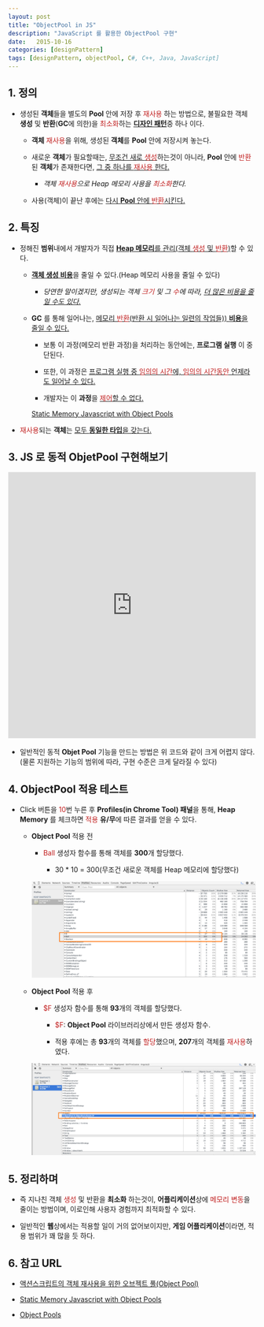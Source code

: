 ```yaml
---
layout: post
title: "ObjectPool in JS"
description: "JavaScript 를 활용한 ObjectPool 구현"
date:   2015-10-16
categories: [designPattern]
tags: [designPattern, objectPool, C#, C++, Java, JavaScript]
---
```


## 1. 정의

- 생성된 **객체**들을 별도의 **Pool** 안에 저장 후 <span style="color:#c11f1f">재사용</span> 하는 방법으로, 불필요한 객체 **생성** 및 **반환**(**GC**에 의한)을 <span style="color:#c11f1f">최소화</span>하는 <u>**디자인 패턴**</u>중 하나 이다.

	- **객체**  <span style="color:#c11f1f">재사용</span>을 위해, 생성된 **객체**를 **Pool** 안에 저장시켜 놓는다.

	- 새로운 **객체**가 필요할때는, <u>무조건 새로 <span style="color:#c11f1f">생성</span></u>하는것이 아니라, **Pool** 안에 <span style="color:#c11f1f">반환</span>된 **객체**가 존재한다면, <u>그 중 하나를 <span style="color:#c11f1f">재사용</span> 한다.</u>

		- *객체 <span style="color:#c11f1f">재사용</span>으로 Heap 메모리 사용을 <span style="color:#c11f1f">최소화</span>한다.*

	- 사용(객체)이 끝난 후에는 <u>다시 **Pool** 안에 <span style="color:#c11f1f">반환</span>시킨다.</u>

## 2. 특징

- 정해진 **범위**내에서 개발자가 직접 <u>**Heap 메모리**를 관리(객체 <span style="color:#c11f1f">생성</span> 및 <span style="color:#c11f1f">반환</span>)</u>할 수 있다.

	- <u>**객체 생성 비용**</u>을 줄일 수 있다.(Heap 메모리 사용을 줄일 수 있다)

		- *당연한 말이겠지만, 생성되는 객체 <span style="color:#c11f1f">크기</span> 및 그 <span style="color:#c11f1f">수</span>에 따라, <u>더 많은 비용을 줄일 수도 있다.</u>*

	- **GC** 를 통해 일어나는, <u>메모리 <span style="color:#c11f1f">반환</span>(반환 시 일어나는 일련의 작업들)) **비용**을 줄일 수 있다.</u>

		- 보통 이 과정(메모리 반환 과정)을 처리하는 동안에는, **프로그램 실행** 이 중단된다.

		- 또한, 이 과정은 <u>프로그램 실행 중 <span style="color:#c11f1f">임의의 시간</span>에, <span style="color:#c11f1f">임의의 시간동안</span> 언제라도 일어날 수 있다.</u>

		- 개발자는 이 **과정**을 <u><span style="color:#c11f1f">제어</span>할 수 없다.</u>

		[Static Memory Javascript with Object Pools](http://www.html5rocks.com/ko/tutorials/speed/static-mem-pools/)

- <span style="color:#c11f1f">재사용</span>되는 **객체**는 <u>모두 **동일한 타입**을 갖는다.</u>


## 3. JS 로 동적 ObjetPool 구현해보기

<iframe height='540' scrolling='no' src='http://codepen.io/yanione/embed/jPdzWB/?height=540&theme-id=0&default-tab=result' frameborder='no' allowtransparency='true' allowfullscreen='true' style='width: 100%;'>See the Pen <a href='http://codepen.io/yanione/pen/jPdzWB/'>jPdzWB</a> by mohwa (<a href='http://codepen.io/yanione'>@yanione</a>) on <a href='http://codepen.io'>CodePen</a>.
</iframe>

- 일반적인 동적 **Objet Pool** 기능을 만드는 방법은 위 코드와 같이 크게 어렵지 않다.(물론 지원하는 기능의 범위에 따라, 구현 수준은 크게 달라질 수 있다)

## 4. ObjectPool 적용 테스트

- Click 버튼을 <span style="color:#c11f1f">10</span>번 누른 후 **Profiles(in Chrome Tool) 패널**을 통해, **Heap Memory** 를 체크하면 <span style="color:#c11f1f">적용</span> **유/무**에 따른 결과를 얻을 수 있다.

	- **Object Pool** 적용 전

		- <span style="color:#c11f1f">Ball</span> 생성자 함수를 통해 객체를 **300**개 할당했다.

			- 30 * 10 = 300(무조건 새로운 객체를 Heap 메모리에 할당했다)

		![](./images/ballHeap.jpg)

	- **Object Pool** 적용 후

		- <span style="color:#c11f1f">$F</span> 생성자 함수를 통해 **93**개의 객체를 할당했다.

			- <span style="color:#c11f1f">$F</span>: **Object Pool** 라이브러리상에서 만든 생성자 함수.

			- 적용 후에는 총 **93**개의 객체를 <span style="color:#c11f1f">할당</span>했으며, **207**개의 객체를 <span style="color:#c11f1f">재사용</span>하였다.

		![](./images/ballHeap2.jpg)


## 5. 정리하며

- 즉 지나친 객체 <span style="color:#c11f1f">생성</span> 및 <span style="color`:#c11f1f">반환</span>을 **최소화** 하는것이, **어플리케이션**상에 <span style="color:#c11f1f">메모리 변동</span>을 줄이는 방법이며, 이로인해 사용자 경험까지 최적화할 수 있다.

- 일반적인 **웹**상에서는 적용할 일이 거의 없어보이지만, **게임 어플리케이션**이라면, 적용 범위가 꽤 많을 듯 하다.

## 6. 참고 URL

- [액션스크립트의 객체 재사용을 위한 오브젝트 풀(Object Pool)](http://ufx.kr/blog/591)

- [Static Memory Javascript with Object Pools](http://www.html5rocks.com/ko/tutorials/speed/static-mem-pools/)

- [Object Pools](http://beej.us/blog/data/object-pool/)










